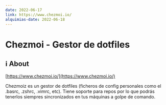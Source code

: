 ```yaml
---
date: 2022-06-17
link: https://www.chezmoi.io/
alquimias-date: 2022-06-18
---
```


# Chezmoi - Gestor de dotfiles

## ℹ️ About

[https://www.chezmoi.io/](https://www.chezmoi.io/)

Chezmoiz es un gestor de dotfiles (ficheros de config personales como el .basrc, .zshrc, .vimrc, etc). Tiene soporte para repos por lo que podrás tenerlos siempres sincronizados en tus máquinas a golpe de comando.

